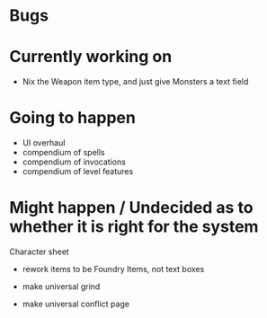 # Bugs

# Currently working on
 - Nix the Weapon item type, and just give Monsters a text field

# Going to happen
 - UI overhaul
 - compendium of spells
 - compendium of invocations
 - compendium of level features

# Might happen / Undecided as to whether it is right for the system
Character sheet
 - rework items to be Foundry Items, not text boxes
 
- make universal grind
- make universal conflict page